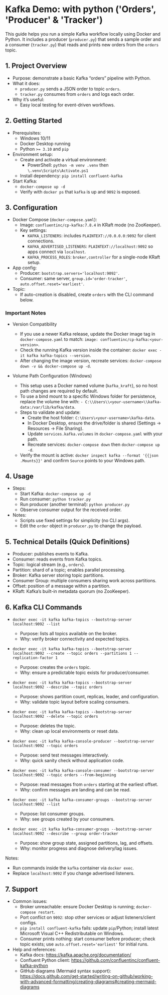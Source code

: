 # Kafka Demo: with python ('Orders', 'Producer' & 'Tracker')

This guide helps you run a simple Kafka workflow locally using Docker and Python. It includes a producer (`producer.py`) that sends a sample order and a consumer (`tracker.py`) that reads and prints new orders from the `orders` topic.

## 1. Project Overview

- Purpose: demonstrate a basic Kafka “orders” pipeline with Python.
- What it does:
  - `producer.py` sends a JSON order to topic `orders`.
  - `tracker.py` consumes from `orders` and logs each order.
- Why it’s useful:
  - Easy local testing for event-driven workflows.

## 2. Getting Started

- Prerequisites:
  - Windows 10/11
  - Docker Desktop running
  - Python `>= 3.10` and `pip`
- Environment setup:
  - Create and activate a virtual environment:
    - PowerShell: `python -m venv .venv` then `\.venv\Scripts\Activate.ps1`
  - Install dependency: `pip install confluent-kafka`
- Start Kafka:
  - `docker-compose up -d`
  - Verify with `docker ps` that `kafka` is up and `9092` is exposed.

## 3. Configuration

- Docker Compose (`docker-compose.yaml`):
  - Image: `confluentinc/cp-kafka:7.8.4` in KRaft mode (no ZooKeeper).
  - Key settings:
    - `KAFKA_LISTENERS`: includes `PLAINTEXT://0.0.0.0:9092` for client connections.
    - `KAFKA_ADVERTISED_LISTENERS`: `PLAINTEXT://localhost:9092` so apps connect via `localhost`.
    - `KAFKA_PROCESS_ROLES`: `broker,controller` for a single-node KRaft setup.
- App config:
  - Producer: `bootstrap.servers='localhost:9092'`.
  - Consumer: same server, `group.id='order-tracker'`, `auto.offset.reset='earliest'`.
- Topic:
  - If auto-creation is disabled, create `orders` with the CLI command below.

### Important Notes

- Version Compatibility
  - If you use a newer Kafka release, update the Docker image tag in `docker-compose.yaml` to match: `image: confluentinc/cp-kafka:<your-version>`.
  - Check the running Kafka version inside the container: `docker exec -it kafka kafka-topics --version`.
  - After changing the image version, recreate services: `docker-compose down -v && docker-compose up -d`.

- Volume Path Configuration (Windows)
  - This setup uses a Docker named volume (`kafka_kraft`), so no host path changes are required by default.
  - To use a bind mount to a specific Windows folder for persistence, replace the volume line with: `- C:\\Users\\<your-username>\\kafka-data:/var/lib/kafka/data`.
  - Steps to validate and update:
    - Create the host folder: `C:\Users\<your-username>\kafka-data`.
    - In Docker Desktop, ensure the drive/folder is shared (Settings → Resources → File Sharing).
    - Update `services.kafka.volumes` in `docker-compose.yaml` with your path.
    - Recreate services: `docker-compose down` then `docker-compose up -d`.
  - Verify the mount is active: `docker inspect kafka --format '{{json .Mounts}}'` and confirm `Source` points to your Windows path.

## 4. Usage

- Steps:
  - Start Kafka: `docker-compose up -d`
  - Run consumer: `python tracker.py`
  - Run producer (another terminal): `python producer.py`
  - Observe consumer output for the received order.
- Notes:
  - Scripts use fixed settings for simplicity (no CLI args).
  - Edit the `order` object in `producer.py` to change the payload.

## 5. Technical Details (Quick Definitions)

- Producer: publishes events to Kafka.
- Consumer: reads events from Kafka topics.
- Topic: logical stream (e.g., `orders`).
- Partition: shard of a topic; enables parallel processing.
- Broker: Kafka server storing topic partitions.
- Consumer Group: multiple consumers sharing work across partitions.
- Offset: position of a message within a partition.
- KRaft: Kafka’s built-in metadata quorum (no ZooKeeper).

## 6. Kafka CLI Commands

- `docker exec -it kafka kafka-topics --bootstrap-server localhost:9092 --list`
  - Purpose: lists all topics available on the broker.
  - Why: verify broker connectivity and expected topics.

- `docker exec -it kafka kafka-topics --bootstrap-server localhost:9092 --create --topic orders --partitions 1 --replication-factor 1`
  - Purpose: creates the `orders` topic.
  - Why: ensure a predictable topic exists for producer/consumer.

- `docker exec -it kafka kafka-topics --bootstrap-server localhost:9092 --describe --topic orders`
  - Purpose: shows partition count, replicas, leader, and configuration.
  - Why: validate topic layout before scaling consumers.

- `docker exec -it kafka kafka-topics --bootstrap-server localhost:9092 --delete --topic orders`
  - Purpose: deletes the topic.
  - Why: clean up local environments or reset data.

- `docker exec -it kafka kafka-console-producer --bootstrap-server localhost:9092 --topic orders`
  - Purpose: send test messages interactively.
  - Why: quick sanity check without application code.

- `docker exec -it kafka kafka-console-consumer --bootstrap-server localhost:9092 --topic orders --from-beginning`
  - Purpose: read messages from `orders` starting at the earliest offset.
  - Why: confirm messages are landing and can be read.

- `docker exec -it kafka kafka-consumer-groups --bootstrap-server localhost:9092 --list`
  - Purpose: list consumer groups.
  - Why: see groups created by your consumers.

- `docker exec -it kafka kafka-consumer-groups --bootstrap-server localhost:9092 --describe --group order-tracker`
  - Purpose: show group state, assigned partitions, lag, and offsets.
  - Why: monitor progress and diagnose delivery/lag issues.

Notes:
- Run commands inside the `kafka` container via `docker exec`.
- Replace `localhost:9092` if you change advertised listeners.

## 7. Support

- Common issues:
  - Broker unreachable: ensure Docker Desktop is running; `docker-compose restart`.
  - Port conflict on `9092`: stop other services or adjust listeners/client configs.
  - `pip install confluent-kafka` fails: update `pip`/Python; install latest Microsoft Visual C++ Redistributable on Windows.
  - Consumer prints nothing: start consumer before producer; check topic exists; use `auto.offset.reset='earliest'` for initial runs.
- Help and references:
  - Kafka docs: https://kafka.apache.org/documentation/
  - Confluent Python client: https://github.com/confluentinc/confluent-kafka-python
  - GitHub diagrams (Mermaid syntax support): https://docs.github.com/get-started/writing-on-github/working-with-advanced-formatting/creating-diagrams#creating-mermaid-diagrams